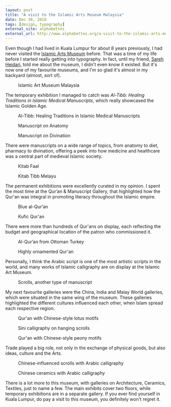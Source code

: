 ```yaml
---
layout: post
title: "A visit to the Islamic Arts Museum Malaysia"
date: Dec 30, 2018
tags: [design, typography]
external_site: alphabettes
external_url: http://www.alphabettes.org/a-visit-to-the-islamic-arts-museum-malaysia/
---
```

Even though I had lived in Kuala Lumpur for about 8 years previously, I had never visited the [Islamic Arts Museum](http://www.iamm.org.my/) before. That was a time of my life before I started really getting into typography. In fact, until my friend, [Sareh Heidari](https://twitter.com/sareh88), told me about the museum, I didn't even know it existed. But it's now one of my favourite museums, and I'm so glad it's almost in my backyard (almost, sort of).

<figure>
    <figcaption>Islamic Art Museum Malaysia</figcaption>
    <img srcset="{{ site.url }}/assets/images/posts/iamm/iamm-480.jpg 480w, {{ site.url }}/assets/images/posts/iamm/iamm-640.jpg 640w, {{ site.url }}/assets/images/posts/iamm/iamm-960.jpg 960w, {{ site.url }}/assets/images/posts/iamm/iamm-1280.jpg 1280w" sizes="(max-width: 400px) 100vw, (max-width: 960px) 75vw, 640px" src="{{ site.url }}/assets/images/posts/iamm/iamm-640.jpg" alt="">
</figure>

The temporary exhibition I managed to catch was *Al-Tibb: Healing Traditions in Islamic Medical Manuscripts*, which really showcased the Islamic Golden Age.

<figure>
    <figcaption>Al-Tibb: Healing Traditions in Islamic Medical Manuscripts</figcaption>
    <img srcset="{{ site.url }}/assets/images/posts/iamm/medical-480.jpg 480w, {{ site.url }}/assets/images/posts/iamm/medical-640.jpg 640w, {{ site.url }}/assets/images/posts/iamm/medical-960.jpg 960w, {{ site.url }}/assets/images/posts/iamm/medical-1280.jpg 1280w" sizes="(max-width: 400px) 100vw, (max-width: 960px) 75vw, 640px" src="{{ site.url }}/assets/images/posts/iamm/medical-640.jpg" alt="">
</figure>

<figure>
    <figcaption>Manuscript on Anatomy</figcaption>
    <img srcset="{{ site.url }}/assets/images/posts/iamm/medical2-480.jpg 480w, {{ site.url }}/assets/images/posts/iamm/medical2-640.jpg 640w, {{ site.url }}/assets/images/posts/iamm/medical2-960.jpg 960w, {{ site.url }}/assets/images/posts/iamm/medical2-1280.jpg 1280w" sizes="(max-width: 400px) 100vw, (max-width: 960px) 75vw, 640px" src="{{ site.url }}/assets/images/posts/iamm/medical2-640.jpg" alt="">
</figure>

<figure>
    <figcaption>Manuscript on Divination</figcaption>
    <img srcset="{{ site.url }}/assets/images/posts/iamm/medical3-480.jpg 480w, {{ site.url }}/assets/images/posts/iamm/medical3-640.jpg 640w, {{ site.url }}/assets/images/posts/iamm/medical3-960.jpg 960w, {{ site.url }}/assets/images/posts/iamm/medical3-1280.jpg 1280w" sizes="(max-width: 400px) 100vw, (max-width: 960px) 75vw, 640px" src="{{ site.url }}/assets/images/posts/iamm/medical3-640.jpg" alt="">
</figure>

There were manuscripts on a wide range of topics, from anatomy to diet, pharmacy to divination, offering a peek into how medicine and healthcare was a central part of medieval Islamic society.

<figure>
    <figcaption>Kitab Faal</figcaption>
    <img srcset="{{ site.url }}/assets/images/posts/iamm/medical4-480.jpg 480w, {{ site.url }}/assets/images/posts/iamm/medical4-640.jpg 640w, {{ site.url }}/assets/images/posts/iamm/medical4-960.jpg 960w, {{ site.url }}/assets/images/posts/iamm/medical4-1280.jpg 1280w" sizes="(max-width: 400px) 100vw, (max-width: 960px) 75vw, 640px" src="{{ site.url }}/assets/images/posts/iamm/medical4-640.jpg" alt="">
</figure>

<figure>
    <figcaption>Kitab Tibb Melayu</figcaption>
    <img srcset="{{ site.url }}/assets/images/posts/iamm/medical5-480.jpg 480w, {{ site.url }}/assets/images/posts/iamm/medical5-640.jpg 640w, {{ site.url }}/assets/images/posts/iamm/medical5-960.jpg 960w, {{ site.url }}/assets/images/posts/iamm/medical5-1280.jpg 1280w" sizes="(max-width: 400px) 100vw, (max-width: 960px) 75vw, 640px" src="{{ site.url }}/assets/images/posts/iamm/medical5-640.jpg" alt="">
</figure>

The permanent exhibitions were excellently curated in my opinion. I spent the most time at the Qur’an & Manuscript Gallery, that highlighted how the Qur'an was integral in promoting literacy throughout the Islamic empire.

<figure>
    <figcaption>Blue al-Qur’an</figcaption>
    <img srcset="{{ site.url }}/assets/images/posts/iamm/quran-480.jpg 480w, {{ site.url }}/assets/images/posts/iamm/quran-640.jpg 640w, {{ site.url }}/assets/images/posts/iamm/quran-960.jpg 960w, {{ site.url }}/assets/images/posts/iamm/quran-1280.jpg 1280w" sizes="(max-width: 400px) 100vw, (max-width: 960px) 75vw, 640px" src="{{ site.url }}/assets/images/posts/iamm/quran-640.jpg" alt="">
</figure>

<figure>
    <figcaption>Kufic Qur'an</figcaption>
    <img srcset="{{ site.url }}/assets/images/posts/iamm/quran2-480.jpg 480w, {{ site.url }}/assets/images/posts/iamm/quran2-640.jpg 640w, {{ site.url }}/assets/images/posts/iamm/quran2-960.jpg 960w, {{ site.url }}/assets/images/posts/iamm/quran2-1280.jpg 1280w" sizes="(max-width: 400px) 100vw, (max-width: 960px) 75vw, 640px" src="{{ site.url }}/assets/images/posts/iamm/quran2-640.jpg" alt="">
</figure>

There were more than hundreds of Qur'ans on display, each reflecting the budget and geographical location of the patron who commissioned it.

<figure>
    <figcaption>Al-Qur’an from Ottoman Turkey</figcaption>
    <img srcset="{{ site.url }}/assets/images/posts/iamm/quran3-480.jpg 480w, {{ site.url }}/assets/images/posts/iamm/quran3-640.jpg 640w, {{ site.url }}/assets/images/posts/iamm/quran3-960.jpg 960w, {{ site.url }}/assets/images/posts/iamm/quran3-1280.jpg 1280w" sizes="(max-width: 400px) 100vw, (max-width: 960px) 75vw, 640px" src="{{ site.url }}/assets/images/posts/iamm/quran3-640.jpg" alt="">
</figure>

<figure>
    <figcaption>Highly ornamented Qur'an</figcaption>
    <img srcset="{{ site.url }}/assets/images/posts/iamm/quran4-480.jpg 480w, {{ site.url }}/assets/images/posts/iamm/quran4-640.jpg 640w, {{ site.url }}/assets/images/posts/iamm/quran4-960.jpg 960w, {{ site.url }}/assets/images/posts/iamm/quran4-1280.jpg 1280w" sizes="(max-width: 400px) 100vw, (max-width: 960px) 75vw, 640px" src="{{ site.url }}/assets/images/posts/iamm/quran4-640.jpg" alt="">
</figure>

Personally, I think the Arabic script is one of the most artistic scripts in the world, and many works of Islamic calligraphy are on display at the Islamic Art Museum.

<figure>
    <figcaption>Scrolls, another type of manuscript</figcaption>
    <img srcset="{{ site.url }}/assets/images/posts/iamm/scrolls-480.jpg 480w, {{ site.url }}/assets/images/posts/iamm/scrolls-640.jpg 640w, {{ site.url }}/assets/images/posts/iamm/scrolls-960.jpg 960w, {{ site.url }}/assets/images/posts/iamm/scrolls-1280.jpg 1280w" sizes="(max-width: 400px) 100vw, (max-width: 960px) 75vw, 640px" src="{{ site.url }}/assets/images/posts/iamm/scrolls-640.jpg" alt="">
</figure>

My next favourite galleries were the China, India and Malay World galleries, which were situated in the same wing of the museum. These galleries highlighted the different cultures influenced each other, when Islam spread each respective region.

<figure>
    <figcaption>Qur'an with Chinese-style lotus motifs</figcaption>
    <img srcset="{{ site.url }}/assets/images/posts/iamm/cg-480.jpg 480w, {{ site.url }}/assets/images/posts/iamm/cg-640.jpg 640w, {{ site.url }}/assets/images/posts/iamm/cg-960.jpg 960w, {{ site.url }}/assets/images/posts/iamm/cg-1280.jpg 1280w" sizes="(max-width: 400px) 100vw, (max-width: 960px) 75vw, 640px" src="{{ site.url }}/assets/images/posts/iamm/cg-640.jpg" alt="">
</figure>

<figure>
    <figcaption>Sini calligraphy on hanging scrolls</figcaption>
    <img srcset="{{ site.url }}/assets/images/posts/iamm/cg2-480.jpg 480w, {{ site.url }}/assets/images/posts/iamm/cg2-640.jpg 640w, {{ site.url }}/assets/images/posts/iamm/cg2-960.jpg 960w, {{ site.url }}/assets/images/posts/iamm/cg2-1280.jpg 1280w" sizes="(max-width: 400px) 100vw, (max-width: 960px) 75vw, 640px" src="{{ site.url }}/assets/images/posts/iamm/cg2-640.jpg" alt="">
</figure>

<figure>
    <figcaption>Qur'an with Chinese-style peony motifs</figcaption>
    <img srcset="{{ site.url }}/assets/images/posts/iamm/cg3-480.jpg 480w, {{ site.url }}/assets/images/posts/iamm/cg3-640.jpg 640w, {{ site.url }}/assets/images/posts/iamm/cg3-960.jpg 960w, {{ site.url }}/assets/images/posts/iamm/cg3-1280.jpg 1280w" sizes="(max-width: 400px) 100vw, (max-width: 960px) 75vw, 640px" src="{{ site.url }}/assets/images/posts/iamm/cg3-640.jpg" alt="">
</figure>

Trade played a big role, not only in the exchange of physical goods, but also ideas, culture and the Arts.

<figure>
    <figcaption>Chinese-influenced scrolls with Arabic calligraphy</figcaption>
    <img srcset="{{ site.url }}/assets/images/posts/iamm/cg4-480.jpg 480w, {{ site.url }}/assets/images/posts/iamm/cg4-640.jpg 640w, {{ site.url }}/assets/images/posts/iamm/cg4-960.jpg 960w, {{ site.url }}/assets/images/posts/iamm/cg4-1280.jpg 1280w" sizes="(max-width: 400px) 100vw, (max-width: 960px) 75vw, 640px" src="{{ site.url }}/assets/images/posts/iamm/cg4-640.jpg" alt="">
</figure>

<figure>
    <figcaption>Chinese ceramics with Arabic calligraphy</figcaption>
    <img srcset="{{ site.url }}/assets/images/posts/iamm/ceramics-480.jpg 480w, {{ site.url }}/assets/images/posts/iamm/ceramics-640.jpg 640w, {{ site.url }}/assets/images/posts/iamm/ceramics-960.jpg 960w, {{ site.url }}/assets/images/posts/iamm/ceramics-1280.jpg 1280w" sizes="(max-width: 400px) 100vw, (max-width: 960px) 75vw, 640px" src="{{ site.url }}/assets/images/posts/iamm/ceramics-640.jpg" alt="">
</figure>

There is a lot more to this museum, with galleries on Architecture, Ceramics, Textiles, just to name a few. The main exhibits cover two floors, while temporary exhibitions are in a separate gallery. If you ever find yourself in Kuala Lumpur, do pay a visit to this museum, you definitely won't regret it.